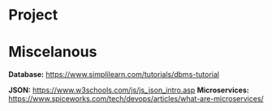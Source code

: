 # Project

# Miscelanous

**Database:**
https://www.simplilearn.com/tutorials/dbms-tutorial

**JSON:** 
https://www.w3schools.com/js/js_json_intro.asp
**Microservices:** 
https://www.spiceworks.com/tech/devops/articles/what-are-microservices/

